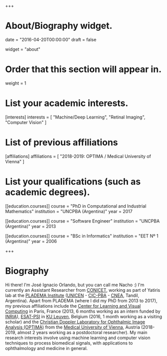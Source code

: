 +++
# About/Biography widget.

date = "2016-04-20T00:00:00"
draft = false

widget = "about"

# Order that this section will appear in.
weight = 1

# List your academic interests.
[interests]
  interests = [
    "Machine/Deep Learning",
    "Retinal Imaging",
    "Computer Vision"
  ]

# List of previous affiliations
[affiliations]
  affiliations = [
    "2018-2019: OPTIMA / Medical University of Vienna"
  ]

# List your qualifications (such as academic degrees).
[[education.courses]]
  course = "PhD in Computational and Industrial Mathematics"
  institution = "UNCPBA (Argentina)"
  year = 2017

[[education.courses]]
  course = "Software Engineer"
  institution = "UNCPBA (Argentina)"
  year = 2013

[[education.courses]]
  course = "BSc in Informatics"
  institution = "EET Nº 1 (Argentina)"
  year = 2006

+++

# Biography
Hi there! I'm José Ignacio Orlando, but you can call me Nacho :)
I'm currently an Assistant Researcher from [CONICET](http://www.conicet.gov.ar/?lan=en), working as part of Yatiris lab at the [PLADEMA Institute](http://www.pladema.net/) ([UNICEN](https://www.unicen.edu.ar/english) - [CIC-PBA](https://www.gba.gob.ar/cic) - [CNEA](https://www.argentina.gob.ar/comision-nacional-de-energia-atomica), Tandil, Argentina).
Apart from PLADEMA (where I did my PhD from 2013 to 2017), my previous affiliations include the [Center for Learning and Visual Computing](http://cvn.centralesupelec.fr) in Paris, France (2013, 6 months working as an intern funded by [INRIA](https://www.inria.fr/en/teams/galen)), [ESAT-PSI](https://www.esat.kuleuven.be/psi) in [KU Leuven](https://www.kuleuven.be/english/), Belgium (2016, 1 month working as a visiting scholar) and the [Christian Doppler Laboratory for Ophthalmic Image Analysis (OPTIMA)](https://optima.meduniwien.ac.at/) from the [Medical University of Vienna](https://www.meduniwien.ac.at/hp/1/department-of-ophthalmology/), Austria (2018-2019, almost 2 years working as a postdoctoral researcher).
My main research interests involve using machine learning and computer vision techniques to process biomedical signals, with applications to ophthalmology and medicine in general.
